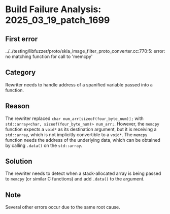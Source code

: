# Build Failure Analysis: 2025_03_19_patch_1699

## First error

../../testing/libfuzzer/proto/skia_image_filter_proto_converter.cc:770:5: error: no matching function for call to 'memcpy'

## Category
Rewriter needs to handle address of a spanified variable passed into a function.

## Reason
The rewriter replaced `char num_arr[sizeof(four_byte_num)];` with `std::array<char, sizeof(four_byte_num)> num_arr;`. However, the `memcpy` function expects a `void*` as its destination argument, but it is receiving a `std::array`, which is not implicitly convertible to a `void*`. The `memcpy` function needs the address of the underlying data, which can be obtained by calling `.data()` on the `std::array`.

## Solution
The rewriter needs to detect when a stack-allocated array is being passed to `memcpy` (or similar C functions) and add `.data()` to the argument.

## Note
Several other errors occur due to the same root cause.